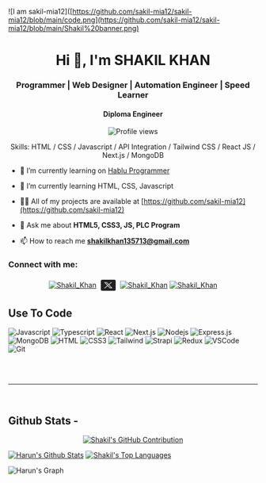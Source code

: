 ![I am sakil-mia12]([https://github.com/sakil-mia12/sakil-mia12/blob/main/code.png](https://github.com/sakil-mia12/sakil-mia12/blob/main/Shakil%20banner.png)

<h1 align="center">Hi 👋, I'm SHAKIL KHAN </h1>
<h3 align="center">Programmer | Web Designer | Automation Engineer | Speed Learner</h3>
<h4 align="center"> Diploma Engineer </h4>

<div align="center">

![Profile views](https://komarev.com/ghpvc/?username=sakil-mia12&color=red)

Skills: HTML / CSS / Javascript / API Integration / Tailwind CSS / React JS / Next.js / MongoDB

</div>

- 🔭 I’m currently learning on [Hablu Programmer](https://www.hablu-programmer.com/)

- 🌱 I’m currently learning HTML, CSS, Javascript

- 👨‍💻 All of my projects are available at [https://github.com/sakil-mia12](https://github.com/sakil-mia12)

- 💬 Ask me about **HTML5, CSS3, JS, PLC Program**

- 📫 How to reach me **shakilkhan135713@gmail.com**

<h3 align="left">Connect with me:</h3>

<p align="center">
<a href="https://www.facebook.com/shakil.khan.306722" target="blank"><img align="center" src="https://raw.githubusercontent.com/rahuldkjain/github-profile-readme-generator/master/src/images/icons/Social/facebook.svg" alt="Shakil_Khan" height="30" width="40" /></a>
<a href="https://x.com/ShakilKhan547" target="blank"><img align="center" src="https://github.com/sakil-mia12/sakil-mia12/blob/main/icons8-twitter-48.png" alt="Shakil_Khan" height="30" width="40" /></a>
<a href="https://www.linkedin.com/in/md-sakil-mia-00b406329/" target="blank"><img align="center" src="https://raw.githubusercontent.com/rahuldkjain/github-profile-readme-generator/master/src/images/icons/Social/linked-in-alt.svg" alt="Shakil_Khan" height="30" width="40" /></a>
<a href="https://www.instagram.com/shakilkhan0831/" target="blank"><img align="center" src="https://raw.githubusercontent.com/rahuldkjain/github-profile-readme-generator/master/src/images/icons/Social/instagram.svg" alt="Shakil_Khan" height="30" width="40" /></a>
</p>

## Use To Code

![Javascript](https://img.shields.io/badge/Javascript-F0DB4F?style=for-the-badge&labelColor=black&logo=javascript&logoColor=F0DB4F)
![Typescript](https://img.shields.io/badge/Typescript-007acc?style=for-the-badge&labelColor=black&logo=typescript&logoColor=007acc)
![React](https://img.shields.io/badge/-React-61DBFB?style=for-the-badge&labelColor=black&logo=react&logoColor=61DBFB)
![Next.js](https://img.shields.io/badge/next.js-000000?style=for-the-badge&logo=nextdotjs&logoColor=white)
![Nodejs](https://img.shields.io/badge/Nodejs-3C873A?style=for-the-badge&labelColor=black&logo=node.js&logoColor=3C873A)
![Express.js](https://img.shields.io/badge/Express.js-000000?style=for-the-badge&logo=express&logoColor=white)
![MongoDB](https://img.shields.io/badge/MongoDB-4EA94B?style=for-the-badge&logo=mongodb&logoColor=white)
![HTML](https://img.shields.io/badge/HTML5-E34F26?style=for-the-badge&logo=html5&logoColor=white)
![CSS3](https://img.shields.io/badge/CSS3-1572B6?style=for-the-badge&logo=css3&logoColor=white)
![Tailwind](https://img.shields.io/badge/Tailwind_CSS-092749?style=for-the-badge&logo=tailwindcss&logoColor=06B6D4&labelColor=000000)
![Strapi](https://img.shields.io/badge/strapi-2E7EEA?style=for-the-badge&logo=strapi&logoColor=white)
![Redux](https://img.shields.io/badge/Redux-593D88?style=for-the-badge&logo=redux&logoColor=white)
![VSCode](https://img.shields.io/badge/Visual_Studio-0078d7?style=for-the-badge&logo=visual%20studio&logoColor=white)
![Git](https://img.shields.io/badge/Git-F05032?style=for-the-badge&logo=git&logoColor=white)

<br/>

<br/>
<hr/>
<br/>

## Github Stats -

<p align="center">
  <a href="https://github.com/sakil-mia12">
    <img src="https://github-profile-summary-cards.vercel.app/api/cards/profile-details?username=sakil-mia12&theme=radical" alt="Shakil's GitHub Contribution"/>
  </a>
</p>

<a> 
    <a href="https://github.com/sakil-mia12"><img alt="Harun's Github Stats" src="https://denvercoder1-github-readme-stats.vercel.app/api?username=sakil-mia12&show_icons=true&count_private=true&theme=react&border_color=7F3FBF&bg_color=0D1117&title_color=F85D7F&icon_color=F8D866" height="192px" width="49.5%"/></a>
  <a href="https://github.com/sakil-mia12"><img alt="Shakil's Top Languages" src="https://denvercoder1-github-readme-stats.vercel.app/api/top-langs/?username=sakil-mia12&langs_count=8&layout=compact&theme=react&border_color=7F3FBF&bg_color=0D1117&title_color=F85D7F&icon_color=F8D866" height="192px" width="49.5%"/></a>
  <br/>
</a>

![Harun's Graph](https://github-readme-activity-graph.vercel.app/graph?username=sakil-mia12&custom_title=Shakil's%20GitHub%20Activity%20Graph&bg_color=0D1117&color=7F3FBF&line=7F3FBF&point=7F3FBF&area_color=FFFFFF&title_color=FFFFFF&area=true)

<br/>



